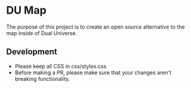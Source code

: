 # DU Map 

The purpose of this project is to create an open source alternative to the map inside of Dual Universe.

## Development 

- Please keep all CSS in css/styles.css
- Before making a PR, please make sure that your changes aren't breaking functionality.
